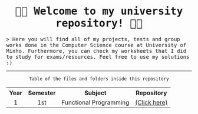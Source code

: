 <h1 align="center"><samp>👨‍🎓 Welcome to my university repository! 👨‍💻 </samp></h1>
<samp> &gt; Here you will find all of my projects, tests and group works done in the Computer Science course at University of Minho. Furthermore, you can check my worksheets that I did to study for exams/resources. Feel free to use my solutions :)</samp>
<hr>
<p align="center"><code>Table of the files and folders inside this repository</code></p>
<table align="center">
  <tr>
    <th>Year</th>
    <th>Semester</th>
    <th>Subject</th>
    <th>Repository</th>
  </tr>
  <tr>
     <td align="center">1</td>
     <td align="center">1st</td>
     <td>Functional Programming</td>
     <td><a href="https://github.com/pedroacamargo/University/tree/main/1%20ano/programacao-funcional">(Click here)</a></td>
  </tr>
</table>
